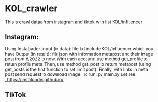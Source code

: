 # KOL_crawler
This is crawl dataa from instagram and tiktok with list KOL/influencer

## Instagram:
Using Instaloader.
Input (in data): file txt include KOL/influencer which you have
Output (in result): file json with information metapost and their image post from 6/2022 to now.
With each account: use method get_profile to return profile meta. Then, use method get_post to return metapost (using get_posts is the 
first function to set limit post). Finally, with links in meta post send request to download image.
To run: py main.py
Let see: _https://instaloader.github.io/

## TikTok
